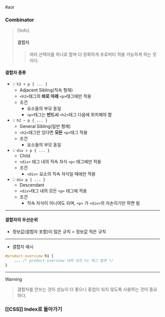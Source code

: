 #aor 
### Combinator
>[!info]
>#### 결합자
>
>>여러 선택자를 하나로 합쳐 더 정확하게 프로퍼티 적용 가능하게 하는 것이다.
#### 결합자 종류
- 💡 `h2 + p { ... }`
	- Adjacent Sibling(직속 형제)
	- `<h2>`태그의 **바로 아래** `<p>`태그에만 적용
	- 조건
		- 요소들의 부모 동일
		- `<p>`태그는 **반드시** `<h2>`태그 다음에 위치해야 함
- 💡 `h2 ~ p { ... }`
	- General Sibling(일반 형제)
	- `<h2>`태그만 있다면 **모든** `<p>`태그 적용
	- 조건
		- 요소들의 부모 동일
- 💡 `div > p { ... }`
	- Child
	- `<div>` 태그 내의 직속 자식 `<p>` 태그에만 적용
	- 조건
		- `<div>` 요소의 직속 자식일 때에만 적용
- 💡 `div p { ... }`
	- Descendant
	- `<div>`태그 내의 모든 `<p>` 태그에 적용
	- 조건
		- 직속 자식이 아니여도 되며, `<p>` 가 `<div>`의 자손이기만 하면 됨
---
#### 결합자의 우선순위
- 정보값(결합자 포함)이 많은 규칙 > 정보값 적은 규칙
---
- 결합자 예시
```CSS
#product-overview h1 { 
	... /* product-overview 내의 모든 h1 태그 범위 */
}
```
---
>[!warning]
>>결합자를 안쓰는 것이 성능이 더 좋으니 중첩이 되지 않도록 사용하는 것이 중요하다.
### [[CSS]] Index로 돌아가기